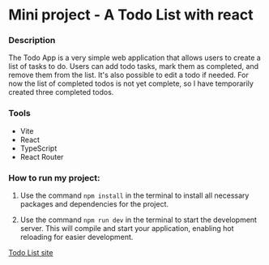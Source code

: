 # Mini project - A Todo List with react

### Description

The Todo App is a very simple web application that allows users to create a list of tasks to do. Users can add todo tasks, mark them as completed, and remove them from the list. It's also possible to edit a todo if needed.
For now the list of completed todos is not yet complete, so I have temporarily created three completed todos.

### Tools

- Vite
- React
- TypeScript
- React Router

### How to run my project:

1. Use the command `npm install` in the terminal to install all necessary packages and dependencies for the project.

2. Use the command `npm run dev` in the terminal to start the development server. This will compile and start your application, enabling hot reloading for easier development.

[Todo List site](https://elaborate-dusk-91c3e8.netlify.app)

